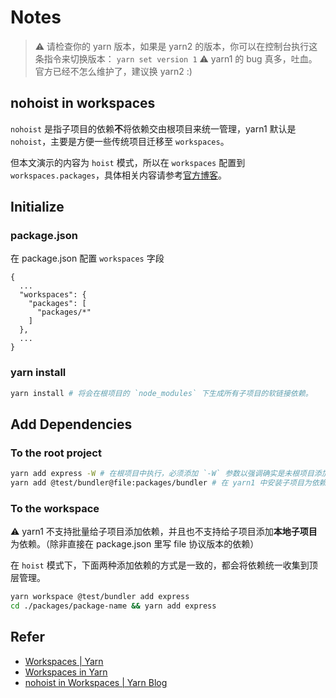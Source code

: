 # Notes

> ⚠️ 请检查你的 yarn 版本，如果是 yarn2 的版本，你可以在控制台执行这条指令来切换版本： `yarn set version 1`
> ⚠️ yarn1 的 bug 真多，吐血。官方已经不怎么维护了，建议换 yarn2 :)

## nohoist in workspaces

`nohoist` 是指子项目的依赖**不**将依赖交由根项目来统一管理，yarn1 默认是 `nohoist`，主要是方便一些传统项目迁移至 `workspaces`。

但本文演示的内容为 `hoist` 模式，所以在 `workspaces` 配置到 `workspaces.packages`，具体相关内容请参考[官方博客](https://classic.yarnpkg.com/blog/2018/02/15/nohoist/)。

## Initialize

### package.json

在 package.json 配置 `workspaces` 字段

```text
{
  ...
  "workspaces": {
    "packages": [
      "packages/*"
    ]
  },
  ...
}
```

### yarn install

```bash
yarn install # 将会在根项目的 `node_modules` 下生成所有子项目的软链接依赖。
```

## Add Dependencies

### To the root project

```bash
yarn add express -W # 在根项目中执行，必须添加 `-W` 参数以强调确实是未根项目添加依赖，否则 yarn 会抛出错误以提醒开发者
yarn add @test/bundler@file:packages/bundler # 在 yarn1 中安装子项目为依赖需要显式的使用 file 协议
```

### To the workspace

⚠️ yarn1 不支持批量给子项目添加依赖，并且也不支持给子项目添加**本地子项目**为依赖。（除非直接在 package.json 里写 file 协议版本的依赖）

在 `hoist` 模式下，下面两种添加依赖的方式是一致的，都会将依赖统一收集到顶层管理。

```bash
yarn workspace @test/bundler add express
cd ./packages/package-name && yarn add express
```

## Refer

- [Workspaces | Yarn](https://classic.yarnpkg.com/en/docs/workspaces/)
- [Workspaces in Yarn](https://classic.yarnpkg.com/blog/2017/08/02/introducing-workspaces/)
- [nohoist in Workspaces | Yarn Blog](https://classic.yarnpkg.com/blog/2018/02/15/nohoist/)
